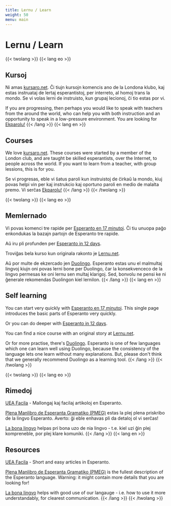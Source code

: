 ```yaml
---
title: Lernu / Learn
weight: 50
menu: main
---
```


# Lernu / Learn

{{< twolang >}}
  {{< lang eo >}}
## Kursoj

Ni amas [kursaro.net](http://kursaro.net). Ĉi tiujn kursojn komencis ano de la Londona klubo, kaj estas instruataj de lertaj esperantistoj, per interreto, al homoj trans la mondo. Se vi volas lerni de instruisto, kun grupaj lecionoj, ĉi tio estas por vi.

If you are progressing, then perhaps you would like to speak with teachers from the around the world, who can help you with both instruction and an opportunity to speak in a low-pressure environment. You are looking for [Ekparolu!](../ekparolu)
  {{< /lang >}}
  {{< lang en >}}
## Courses

We love [kursaro.net](http://kursaro.net). These courses were started by a member of the London club, and are taught be skilled esperantists, over the Internet, to people across the world. If you want to learn from a teacher, with group lessions, this is for you.

Se vi progresas, eble vi ŝatus paroli kun instruistoj de ĉirkaŭ la mondo, kiuj povas helpi vin per kaj instrukcio kaj oportuno paroli en medio de malalta premo. Vi serĉas [Ekparolu!](../ekparolu)
  {{< /lang >}}
{{< /twolang >}}

{{< twolang >}}
  {{< lang eo >}}
## Memlernado

Vi povas komenci tre rapide per [Esperanto en 17 minutoj](https://undeconstructed.github.io/leciono1/). Ĉi tiu unuopa paĝo enkondukas la bazajn partojn de Esperanto tre rapide.

Aŭ iru pli profunden per [Esperanto in 12 days](https://learn.esperanto.com/en).

Troviĝas bela kurso kun originala rakonto je [Lernu.net](https://lernu.net/).

Aŭ por multe de ekzercado jen [Duolingo](https://www.duolingo.com/course/eo/en/Learn-Esperanto). Esperanto estas unu el malmultaj lingvoj kiujn oni povas lerni bone per Duolingo, ĉar la konsekvenceco de la lingvo permesas ke oni lernu sen multaj klarigoj. Sed, bonvolu ne pensi ke ni ĝenerale rekomendas Duolingon kiel lernilon.
  {{< /lang >}}
  {{< lang en >}}
## Self learning

You can start very quickly with [Esperanto en 17 minutoj](https://undeconstructed.github.io/leciono1/). This single page introduces the basic parts of Esperanto very quickly.

Or you can do deeper with [Esperanto in 12 days](https://learn.esperanto.com/en).

You can find a nice course with an original story at [Lernu.net](https://lernu.net/).

Or for more practise, there's [Duolingo](https://www.duolingo.com/course/eo/en/Learn-Esperanto). Esperanto is one of few languages which one can learn well using Duolingo, because the consistency of the language lets one learn without many explanations. But, please don't think that we generally recommend Duolingo as a learning tool.
  {{< /lang >}}
{{< /twolang >}}

{{< twolang >}}
  {{< lang eo >}}
## Rimedoj

[UEA Facila](https://uea.facila.org/) - Mallongaj kaj facilaj artikoloj en Esperanto.

[Plena Manlibro de Esperanta Gramatiko (PMEG)](http://bertilow.com/pmeg/detala_enhavo.html) estas la plej plena priskribo de la lingvo Esperanto. Averto: ĝi eble enhavas pli da detaloj ol vi serĉas!

[La bona lingvo](https://labonalingvo.org/) helpas pri bona uzo de nia lingvo - t.e. kiel uzi ĝin plej kompreneble, por plej klare komuniki.
  {{< /lang >}}
  {{< lang en >}}
## Resources

[UEA Facila](https://uea.facila.org/) - Short and easy articles in Esperanto.

[Plena Manlibro de Esperanta Gramatiko (PMEG)](http://bertilow.com/pmeg/detala_enhavo.html) is the fullest description of the Esperanto language. Warning: it might contain more details that you are looking for!

[La bona lingvo](https://labonalingvo.org/) helps with good use of our langauge - i.e. how to use it more understandably, for clearest communication.
  {{< /lang >}}
{{< /twolang >}}
